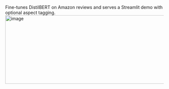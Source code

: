 Fine-tunes DistilBERT on Amazon reviews and serves a Streamlit demo with optional aspect tagging.
<img width="661" height="218" alt="image" src="https://github.com/user-attachments/assets/e5a14602-1020-44f0-a1f4-37fbe92c31f0" />
